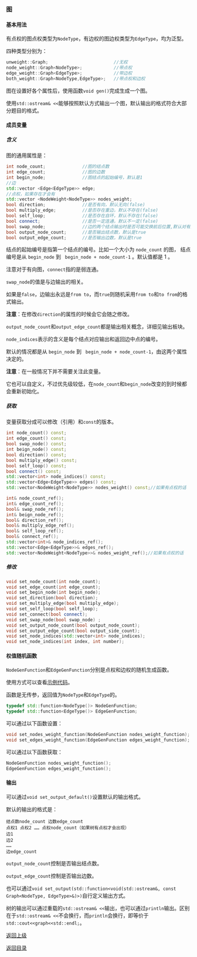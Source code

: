 ### 图

#### 基本用法

有点权的图点权类型为`NodeType`，有边权的图边权类型为`EdgeType`，均为泛型。

四种类型分别为：

```cpp
unweight::Graph;                         //无权
node_weight::Graph<NodeType>;            //带点权
edge_weight::Graph<EdgeType>;            //带边权
both_weight::Graph<NodeType,EdgeType>;   //带点权和边权
```

图在设置好各个属性后，使用函数`void gen()`完成生成一个图。

使用`std::ostream& <<`能够按照默认方式输出一个图，默认输出的格式符合大部分题目的格式。

#### 成员变量

##### 含义

图的通用属性是：
```cpp
int node_count;              //图的结点数
int edge_count;              //图的边数
int begin_node;              //图结点的起始编号，默认是1
//边
std::vector <Edge<EdgeType>> edge;     
//点权，如果存在才会有
std::vector <NodeWeight<NodeType>> nodes_weight;
bool direction;              //是否有向，默认无向(false)
bool multiply_edge;          //是否存在重边，默认不存在(false)
bool self_loop;              //是否存在自环，默认不存在(false)
bool connect;                //是否一定连通，默认不一定(false)
bool swap_node;              //边的两个结点输出时是否可能交换前后位置,默认对有向图是false，对无向图true
bool output_node_count;      //是否输出结点数，默认是true
bool output_edge_count;      //是否输出边数，默认是true
```

结点的起始编号是指第一个结点的编号。比如一个大小为 `node_count` 的图， 结点编号是从 `begin_node` 到 ` begin_node + node_count-1`   。默认值都是 $1$ 。

注意对于有向图，`connect`指的是弱连通。

`swap_node`的值是与边输出的相关。

如果是`false`，边输出永远是`from to`，而`true`则随机采用`from to`和`to from`的格式输出。

**注意**：在修改`direction`的属性的时候会它会随之修改。



`output_node_count`和`output_edge_count`都是输出相关概念，详细见输出板块。


`node_indices`表示的含义是每个结点对应输出和返回边中点的编号。

默认的情况都是从 `begin_node` 到 ` begin_node + node_count-1`，由这两个属性决定的。

**注意**：在一般情况下并不需要关注此变量。

它也可以自定义，不过优先级较低，在`node_count`和`begin_node`改变的到时候都会重新初始化。

##### 获取

变量获取分成可以修改（引用）和`const`的版本。

```cpp
int node_count() const;
int edge_count() const;
bool swap_node() const;
int beign_node() const;
bool direction() const;
bool multiply_edge() const;
bool self_loop() const;
bool connect() const;
std::vector<int> node_indices() const;
std::vector<Edge<EdgeType>> edges() const;
std::vector<NodeWeight<NodeType>> nodes_weight() const;//如果有点权的话

int& node_count_ref();
int& edge_count_ref();
bool& swap_node_ref();
int& beign_node_ref();
bool& direction_ref();
bool& multiply_edge_ref();
bool& self_loop_ref();
bool& connect_ref();
std::vector<int>& node_indices_ref();
std::vector<Edge<EdgeType>>& edges_ref();
std::vector<NodeWeight<NodeType>>& nodes_weight_ref();//如果有点权的话
```

##### 修改

```cpp
void set_node_count(int node_count);
void set_edge_count(int edge_count);
void set_begin_node(int begin_node);
void set_direction(bool direction);
void set_multiply_edge(bool multiply_edge);
void set_self_loop(bool self_loop);
void set_connect(bool connect);
void set_swap_node(bool swap_node) ;
void set_output_node_count(bool output_node_count);
void set_output_edge_count(bool output_side_count);
void set_node_indices(std::vector<int> node_indices);
void set_node_indices(int index, int number);
```



#### 权值随机函数

`NodeGenFunction`和`EdgeGenFunction`分别是点权和边权的随机生成函数。

使用方式可以查看[示例代码](../../../examples/tree1.cpp)。

函数是无传参，返回值为`NodeType`和`EdgeType`的。

```cpp
typedef std::function<NodeType()> NodeGenFunction; 
typedef std::function<EdgeType()> EdgeGenFunction;
```

可以通过以下函数设置：

```cpp
void set_nodes_weight_function(NodeGenFunction nodes_weight_function);
void set_edges_weight_function(EdgeGenFunction edges_weight_function);
```

可以通过以下函数获取：

```cpp
NodeGenFunction nodes_weight_function();
EdgeGenFunction edges_weight_function();
```


#### 输出

可以通过`void set_output_default()`设置默认的输出格式。

默认的输出的格式是：

```
结点数node_count 边数edge_count
点权1 点权2 …… 点权node_count（如果树有点权才会出现）
边1
边2
……
边edge_count
```

`output_node_count`控制是否输出结点数。

`output_edge_count`控制是否输出边数。

也可以通过`void set_output(std::function<void(std::ostream&, const Graph<NodeType, EdgeType>&)>)`自行定义输出方式。

树的输出可以通过重载的`std::ostream& <<`输出，也可以通过`println`输出。区别在于`std::ostream& <<`不会换行，而`println`会换行，即等价于`std::cout<<graph<<std::endl;`。



[返回上级](./summary.md)

[返回目录](../../home.md)
